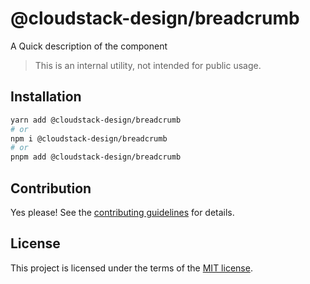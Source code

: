 # @cloudstack-design/breadcrumb

A Quick description of the component

> This is an internal utility, not intended for public usage.

## Installation

```sh
yarn add @cloudstack-design/breadcrumb
# or
npm i @cloudstack-design/breadcrumb
# or
pnpm add @cloudstack-design/breadcrumb
```

## Contribution

Yes please! See the
[contributing guidelines](https://github.com/cloudstack-tech/cloudstack-design/blob/master/CONTRIBUTING.md)
for details.

## License

This project is licensed under the terms of the
[MIT license](https://github.com/cloudstack-tech/cloudstack-design/blob/master/LICENSE).